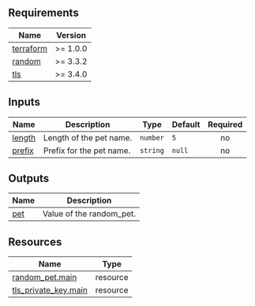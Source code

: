 <!-- BEGIN_TF_DOCS -->
## Requirements

| Name | Version |
|------|---------|
| <a name="requirement_terraform"></a> [terraform](#requirement\_terraform) | >= 1.0.0 |
| <a name="requirement_random"></a> [random](#requirement\_random) | >= 3.3.2 |
| <a name="requirement_tls"></a> [tls](#requirement\_tls) | >= 3.4.0 |

## Inputs

| Name | Description | Type | Default | Required |
|------|-------------|------|---------|:--------:|
| <a name="input_length"></a> [length](#input\_length) | Length of the pet name. | `number` | `5` | no |
| <a name="input_prefix"></a> [prefix](#input\_prefix) | Prefix for the pet name. | `string` | `null` | no |

## Outputs

| Name | Description |
|------|-------------|
| <a name="output_pet"></a> [pet](#output\_pet) | Value of the random\_pet. |

## Resources

| Name | Type |
|------|------|
| [random_pet.main](https://registry.terraform.io/providers/hashicorp/random/latest/docs/resources/pet) | resource |
| [tls_private_key.main](https://registry.terraform.io/providers/hashicorp/tls/latest/docs/resources/private_key) | resource |
<!-- END_TF_DOCS -->
